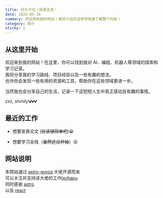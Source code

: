```yaml
---
title: 好久不见！别来无恙！
date: 2025-05-26
summary: 欢迎来到我的网站！我将介绍并且带你快速了解整个内容！
category: 简介
sticky: 1
---
```


## 从这里开始

欢迎来到我的网站！在这里，你可以找到我对 AI、编程、机器人等领域的探索和学习记录。  
我将分享我的学习路线、项目经验以及一些有趣的想法。  
也许你会发现一些有用的资源和工具，帮助你在这些领域更进一步。

当然我也会分享自己的生活，记录一下这短短人生中真正感动且有趣的事情。

zxz, shmily!💕💕💕

## 最近的工作

- 想要发表论文 (~~应该很简单吧~~)😀

- 想要学习全栈（~~虽然还没开始~~）😜

## 网站说明

本网站通过 [astro-gyoza](https://github.com/lxchapu/astro-gyoza) 大佬开源而来  
可以关注并支持该大佬的工作[lxchapu](https://www.lxchapu.com/)  
同时感谢 [astro](https://astro.build/)  
以及 [react](https://react.dev/)
